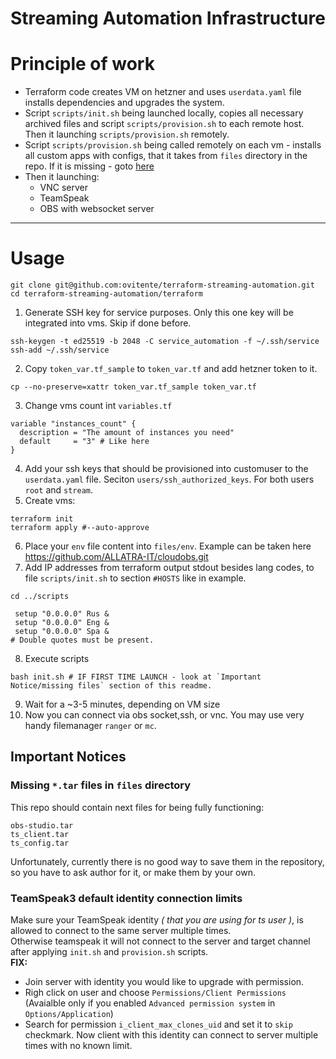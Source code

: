 # Streaming Automation Infrastructure

# Principle of work
* Terraform code creates VM on hetzner and uses `userdata.yaml` file installs dependencies and upgrades the system.
* Script `scripts/init.sh` being launched locally, copies all necessary archived files and script `scripts/provision.sh` to each remote host. Then it launching `scripts/provision.sh` remotely.
* Script `scripts/provision.sh` being called remotely on each vm - installs all custom apps with configs, that it takes from `files` directory in the repo. If it is missing - goto [here](#missing_files)
* Then it launching:
  * VNC server
  * TeamSpeak
  * OBS with websocket server
---
# Usage

```
git clone git@github.com:ovitente/terraform-streaming-automation.git
cd terraform-streaming-automation/terraform
```
1. Generate SSH key for service purposes. Only this one key will be integrated into vms. Skip if done before.
```
ssh-keygen -t ed25519 -b 2048 -C service_automation -f ~/.ssh/service
ssh-add ~/.ssh/service
```
2. Copy `token_var.tf_sample` to `token_var.tf` and add hetzner token to it.
```
cp --no-preserve=xattr token_var.tf_sample token_var.tf
```
3. Change vms count int `variables.tf`
```
variable "instances_count" {
  description = "The amount of instances you need"
  default     = "3" # Like here
}
```
4. Add your ssh keys that should be provisioned into customuser to the `userdata.yaml` file. Seciton `users/ssh_authorized_keys`. For both users `root` and `stream`.
5. Create vms:
```
terraform init
terraform apply #--auto-approve
```
6. Place your `env` file content into `files/env`. Example can be taken here https://github.com/ALLATRA-IT/cloudobs.git
7. Add IP addresses from terraform output stdout besides lang codes, to file `scripts/init.sh` to section `#HOSTS` like in example.
```
cd ../scripts
```
```
 setup "0.0.0.0" Rus &
 setup "0.0.0.0" Eng &
 setup "0.0.0.0" Spa &
# Double quotes must be present.
```
8. Execute scripts
```
bash init.sh # IF FIRST TIME LAUNCH - look at `Important Notice/missing files` section of this readme.
```
9. Wait for a ~3-5 minutes, depending on VM size
10. Now you can connect via obs socket,ssh, or vnc. You may use very handy filemanager `ranger` or `mc`.

## Important Notices

### <a id="missing_files">Missing `*.tar` files in `files` directory</a><br>
This repo should contain next files for being fully functioning:
```
obs-studio.tar
ts_client.tar
ts_config.tar
```
Unfortunately, currently there is no good way to save them in the repository, so you have to ask author for it, or make them by your own.

### TeamSpeak3 default identity connection limits
Make sure your TeamSpeak identity *( that you are using for ts user )*, is allowed to connect to the same server multiple times.<br>
Otherwise teamspeak it will not connect to the server and target channel after applying `init.sh` and `provision.sh` scripts.<br>
**FIX:**
* Join server with identity you would like to upgrade with permission.
* Righ click on user and choose `Permissions/Client Permissions` (Avaialble only if you enabled `Advanced permission system` in `Options/Application`)
* Search for permission `i_client_max_clones_uid` and set it to `skip` checkmark. Now client with this identity can connect to server multiple times with no known limit.
